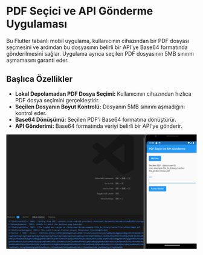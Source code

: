 # PDF Seçici ve API Gönderme Uygulaması

Bu Flutter tabanlı mobil uygulama, kullanıcının cihazından bir PDF dosyası seçmesini ve ardından bu dosyasının belirli bir API'ye Base64 formatında gönderilmesini sağlar. Uygulama ayrıca seçilen PDF dosyasının 5MB sınırını aşmamasını garanti eder.

## Başlıca Özellikler

- **Lokal Depolamadan PDF Dosya Seçimi:** Kullanıcının cihazından hızlıca PDF dosya seçimini gerçekleştirir.
- **Seçilen Dosyanın Boyut Kontrolü:** Dosyanın 5MB sınırını aşmadığını kontrol eder.
- **Base64 Dönüşümü:** Seçilen PDF'i Base64 formatına dönüştürür.
- **API Gönderimi:** Base64 formatında veriyi belirli bir API'ye gönderir.

![Uygulama Ekran Görüntüsü](readme_img.png)





